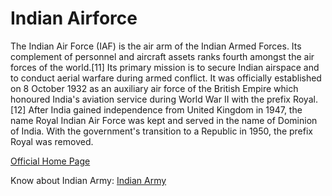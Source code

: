 # Indian Airforce

The Indian Air Force (IAF) is the air arm of the Indian Armed Forces. Its complement of personnel and aircraft assets ranks fourth amongst the air forces of the world.[11] Its primary mission is to secure Indian airspace and to conduct aerial warfare during armed conflict. It was officially established on 8 October 1932 as an auxiliary air force of the British Empire which honoured India's aviation service during World War II with the prefix Royal.[12] After India gained independence from United Kingdom in 1947, the name Royal Indian Air Force was kept and served in the name of Dominion of India. With the government's transition to a Republic in 1950, the prefix Royal was removed.

[Official Home Page](https://indianairforce.nic.in/)

Know about Indian Army: [Indian Army](/topics/indian_army.md)